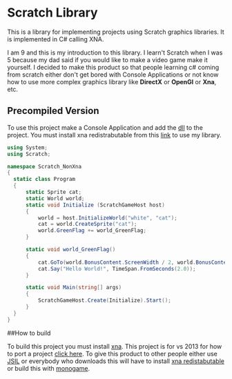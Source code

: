# Scratch Library
This is a library for implementing projects using Scratch graphics libraries. It is implemented in C# calling XNA.

I am 9 and this is my introduction to this library.
I learn't Scratch when I was 5 because my dad said if you would like to make a video game make it yourself.
I decided to make this product so that people learning c# coming from scratch either don't get bored with Console Applications or not know how to use more complex graphics library like **DirectX** or **OpenGl** or **Xna**, etc.

## Precompiled Version

To use this project make a Console Application and add the [dll](https://www.dropbox.com/s/gwby19s6x8mv9ob/Library.dll?dl=0) to the project.
You must install xna redistrabutable from this [link](http://www.microsoft.com/en-ca/download/details.aspx?id=20914) to use my library.

  ````c#
using System;
using Scratch;

namespace Scratch_NonXna
{
    static class Program
    {
        static Sprite cat;
        static World world;
        static void Initialize (ScratchGameHost host)
        {
            world = host.InitializeWorld("white", "cat");
            cat = world.CreateSprite("cat");
            world.GreenFlag += world_GreenFlag;
        }

        static void world_GreenFlag()
        {
            cat.GoTo(world.BonusContent.ScreenWidth / 2, world.BonusContent.ScreenHeight / 2);
            cat.Say("Hello World!", TimeSpan.FromSeconds(2.0));
        }

        static void Main(string[] args)
        {
            ScratchGameHost.Create(Initialize).Start();
        }
    }
}

  ````
  ##How to build
  
  To build this project you must install [xna](https://msxna.codeplex.com/downloads/get/777889).
  This project is for vs 2013 for how to port a project [click here](http://stackoverflow.com/questions/20486230/how-to-convert-visual-studios-2013-project-to-visual-studios-2010).
  To give this product to other people either use [JSIL](http://www.jsil.org) or everybody who downloads this will have to install [xna redistabutable](http://www.microsoft.com/en-ca/download/details.aspx?id=20914) or build this with [monogame](http://www.monogame.net).
